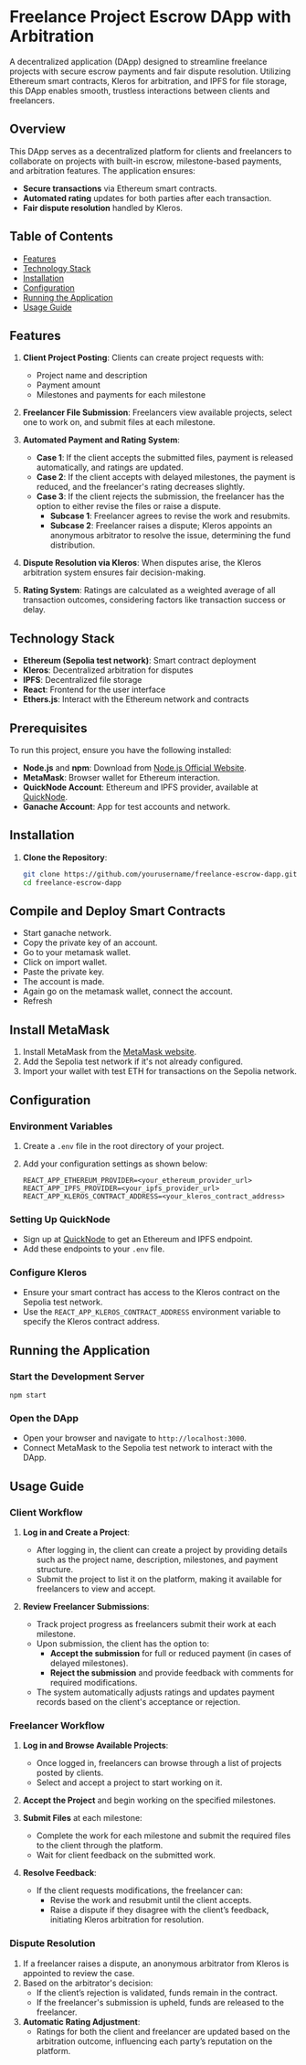 # Freelance Project Escrow DApp with Arbitration

A decentralized application (DApp) designed to streamline freelance projects with secure escrow payments and fair dispute resolution. Utilizing Ethereum smart contracts, Kleros for arbitration, and IPFS for file storage, this DApp enables smooth, trustless interactions between clients and freelancers.

## Overview

This DApp serves as a decentralized platform for clients and freelancers to collaborate on projects with built-in escrow, milestone-based payments, and arbitration features. The application ensures:
- **Secure transactions** via Ethereum smart contracts.
- **Automated rating** updates for both parties after each transaction.
- **Fair dispute resolution** handled by Kleros.

## Table of Contents
- [Features](#features)
- [Technology Stack](#technology-stack)
- [Installation](#installation)
- [Configuration](#configuration)
- [Running the Application](#running-the-application)
- [Usage Guide](#usage-guide)

## Features

1. **Client Project Posting**: Clients can create project requests with:
   - Project name and description
   - Payment amount
   - Milestones and payments for each milestone

2. **Freelancer File Submission**: Freelancers view available projects, select one to work on, and submit files at each milestone.

3. **Automated Payment and Rating System**: 
   - **Case 1**: If the client accepts the submitted files, payment is released automatically, and ratings are updated.
   - **Case 2**: If the client accepts with delayed milestones, the payment is reduced, and the freelancer's rating decreases slightly.
   - **Case 3**: If the client rejects the submission, the freelancer has the option to either revise the files or raise a dispute.
       - **Subcase 1**: Freelancer agrees to revise the work and resubmits.
       - **Subcase 2**: Freelancer raises a dispute; Kleros appoints an anonymous arbitrator to resolve the issue, determining the fund distribution.

4. **Dispute Resolution via Kleros**: When disputes arise, the Kleros arbitration system ensures fair decision-making.

5. **Rating System**: Ratings are calculated as a weighted average of all transaction outcomes, considering factors like transaction success or delay.

## Technology Stack

- **Ethereum (Sepolia test network)**: Smart contract deployment
- **Kleros**: Decentralized arbitration for disputes
- **IPFS**: Decentralized file storage
- **React**: Frontend for the user interface
- **Ethers.js**: Interact with the Ethereum network and contracts

## Prerequisites

To run this project, ensure you have the following installed:
- **Node.js** and **npm**: Download from [Node.js Official Website](https://nodejs.org/).
- **MetaMask**: Browser wallet for Ethereum interaction.
- **QuickNode Account**: Ethereum and IPFS provider, available at [QuickNode](https://www.quicknode.com/).
- **Ganache Account**: App for test accounts and network.

## Installation

1. **Clone the Repository**:
   ```bash
   git clone https://github.com/yourusername/freelance-escrow-dapp.git
   cd freelance-escrow-dapp


## Compile and Deploy Smart Contracts

- Start ganache network.
- Copy the private key of an account.
- Go to your metamask wallet.
- Click on import wallet.
- Paste the private key.
- The account is made.
- Again go on the metamask wallet, connect the account.
- Refresh  


## Install MetaMask

1. Install MetaMask from the [MetaMask website](https://metamask.io/).
2. Add the Sepolia test network if it's not already configured.
3. Import your wallet with test ETH for transactions on the Sepolia network.


## Configuration

### Environment Variables

1. Create a `.env` file in the root directory of your project.
2. Add your configuration settings as shown below:

   ```plaintext
   REACT_APP_ETHEREUM_PROVIDER=<your_ethereum_provider_url>
   REACT_APP_IPFS_PROVIDER=<your_ipfs_provider_url>
   REACT_APP_KLEROS_CONTRACT_ADDRESS=<your_kleros_contract_address>

### Setting Up QuickNode

- Sign up at [QuickNode](https://www.quicknode.com/) to get an Ethereum and IPFS endpoint.
- Add these endpoints to your `.env` file.

### Configure Kleros

- Ensure your smart contract has access to the Kleros contract on the Sepolia test network.
- Use the `REACT_APP_KLEROS_CONTRACT_ADDRESS` environment variable to specify the Kleros contract address.



## Running the Application

### Start the Development Server

    npm start

### Open the DApp

- Open your browser and navigate to `http://localhost:3000`.
- Connect MetaMask to the Sepolia test network to interact with the DApp.



## Usage Guide

### Client Workflow

1. **Log in and Create a Project**:
   - After logging in, the client can create a project by providing details such as the project name, description, milestones, and payment structure.
   - Submit the project to list it on the platform, making it available for freelancers to view and accept.

2. **Review Freelancer Submissions**:
   - Track project progress as freelancers submit their work at each milestone.
   - Upon submission, the client has the option to:
     - **Accept the submission** for full or reduced payment (in cases of delayed milestones).
     - **Reject the submission** and provide feedback with comments for required modifications.
   - The system automatically adjusts ratings and updates payment records based on the client's acceptance or rejection.

### Freelancer Workflow

1. **Log in and Browse Available Projects**:
   - Once logged in, freelancers can browse through a list of projects posted by clients.
   - Select and accept a project to start working on it.

2. **Accept the Project** and begin working on the specified milestones.

3. **Submit Files** at each milestone:
   - Complete the work for each milestone and submit the required files to the client through the platform.
   - Wait for client feedback on the submitted work.

4. **Resolve Feedback**:
   - If the client requests modifications, the freelancer can:
     - Revise the work and resubmit until the client accepts.
     - Raise a dispute if they disagree with the client’s feedback, initiating Kleros arbitration for resolution.

### Dispute Resolution

1. If a freelancer raises a dispute, an anonymous arbitrator from Kleros is appointed to review the case.
2. Based on the arbitrator's decision:
   - If the client’s rejection is validated, funds remain in the contract.
   - If the freelancer's submission is upheld, funds are released to the freelancer.
3. **Automatic Rating Adjustment**:
   - Ratings for both the client and freelancer are updated based on the arbitration outcome, influencing each party’s reputation on the platform.

   
